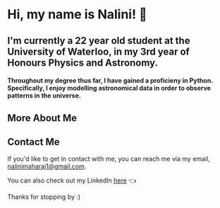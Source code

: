 # Hi, my name is Nalini! :wave:
## I'm currently a 22 year old student at the University of Waterloo, in my 3rd year of Honours Physics and Astronomy.
#### Throughout my degree thus far, I have gained a proficieny in Python. Specifically, I enjoy modelling astronomical data in order to observe patterns in the universe.
## More About Me

## Contact Me
If you'd like to get in contact with me, you can reach me via my email, nalinimaharaj1@gmail.com.

You can also check out my LinkedIn [here](https://www.linkedin.com/in/nalini-maharaj-5b44a91b4/) :point_left:

Thanks for stopping by :)

